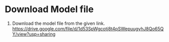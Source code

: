 # Download Model file

1. Download the model file from the given link.
https://drive.google.com/file/d/1d53SpWgcotj8t4pSWepuugyhJ8Qo65QY/view?usp=sharing




